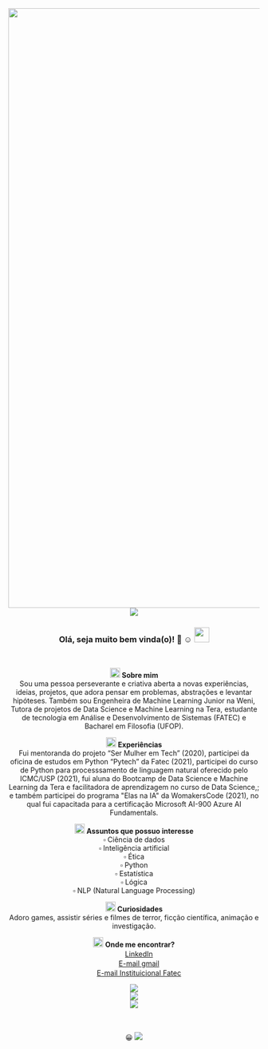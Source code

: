 <img src= "https://user-images.githubusercontent.com/72058182/185760299-082c240f-0e4e-425e-922a-63aecbcd4825.jpg" width="1200px">

<center>
<center>

 <img src="https://user-images.githubusercontent.com/72058182/185769243-14aca4ca-81db-4328-9c9e-607795a59214.png">
 
### Olá, seja muito bem vinda(o)! :blossom: :relaxed: <img src="https://i.gifer.com/origin/e3/e3625ebc70ccaed5f2414dc14b3c1d3b_w200.webp" width="30px"></h2></h2>
<br>

<img src="https://user-images.githubusercontent.com/72058182/185769297-6b002c62-8425-4a87-84ee-1a393a7f3b6a.png" width="20px" height="20px"></h2></h2>  **Sobre mim** <br>
Sou uma pessoa perseverante e criativa aberta a novas experiências, ideias, projetos, que adora pensar em problemas, abstrações e levantar hipóteses.
Também sou Engenheira de Machine Learning Junior na Weni, Tutora de projetos de Data Science e Machine Learning na Tera, estudante de tecnologia em Análise e Desenvolvimento de Sistemas (FATEC) e Bacharel em Filosofia (UFOP). 
<br>

<img src="https://user-images.githubusercontent.com/72058182/185769297-6b002c62-8425-4a87-84ee-1a393a7f3b6a.png" width="20px" height="20px"></h2></h2>  **Experiências** <br>
Fui mentoranda do projeto “Ser Mulher em Tech” (2020), participei da oficina de estudos em Python “Pytech” da Fatec (2021), participei do curso de Python para processsamento de linguagem natural oferecido pelo ICMC/USP (2021), fui aluna do Bootcamp de Data Science e Machine Learning da Tera e facilitadora de aprendizagem no curso de Data Science,; e também participei do programa "Elas na IA" da WomakersCode (2021), no qual fui capacitada para a certificação Microsoft AI-900 Azure AI Fundamentals.
<br>

<img src="https://user-images.githubusercontent.com/72058182/185769297-6b002c62-8425-4a87-84ee-1a393a7f3b6a.png" width="20px" height="20px"></h2></h2>  **Assuntos que possuo interesse**<br>
:white_small_square: Ciência de dados <br>
:white_small_square: Inteligência artificial <br>
:white_small_square: Ética <br>
:white_small_square: Python <br>
:white_small_square: Estatística <br>
:white_small_square: Lógica <br>
:white_small_square: NLP (Natural Language Processing)<br>


<img src="https://user-images.githubusercontent.com/72058182/185769297-6b002c62-8425-4a87-84ee-1a393a7f3b6a.png" width="20px" height="20px"></h2></h2>  **Curiosidades** <br> Adoro games, assistir séries e filmes de terror, ficção científica, animação e investigação. 

 <img src="https://user-images.githubusercontent.com/72058182/185769297-6b002c62-8425-4a87-84ee-1a393a7f3b6a.png" width="20px" height="20px"> **Onde me encontrar?**  <br>
<a href="https://www.linkedin.com/in/mel-5664a1bb/">
<img src="https://user-images.githubusercontent.com/72058182/185769872-187b55e5-a7fe-44eb-8a10-9de5e5b241b4.png" width="16"></img></a> [LinkedIn](https://www.linkedin.com/in/mel-5664a1bb/)<br>
<img src="https://user-images.githubusercontent.com/72058182/185770010-0208e8bb-2198-4460-a67e-aa08b30b7db0.png" width="16"></img></a>  [E-mail gmail](meliza.caug@gmail.com)<br>
<img src="https://user-images.githubusercontent.com/72058182/185770010-0208e8bb-2198-4460-a67e-aa08b30b7db0.png" width="16"></img></a> 
[E-mail Instituicional Fatec](mel.augusto@fatec.sp.gov.br) 


<img src="https://user-images.githubusercontent.com/72058182/185769243-14aca4ca-81db-4328-9c9e-607795a59214.png">
<br>


<a href="https://github.com/anuraghazra/github-readme-stats">
  <img align="center" src="https://github-readme-stats.vercel.app/api?username=Mel-iza&show_icons=true&theme=vue" />
</a><br>
<a href="https://github.com/anuraghazra/github-readme-stats">
  <img align="center" src="https://github-readme-stats.vercel.app/api/top-langs/?username=Mel-iza&show_icons=true&theme=vue&card_width=495px" />
</a><br>

<br>

<br>
  
:grinning: ![](https://komarev.com/ghpvc/?username=Mel-iza&color=green&style=flat) 
<!--
**Mel-iza/Mel-Iza** is a ✨ _special_ ✨ repository because its `README.md` (this file) appears on your GitHub profile.

Here are some ideas to get you started:

- 🔭 I’m currently working on ...
- 🌱 I’m currently learning ...
- 👯 I’m looking to collaborate on ...
- 🤔 I’m looking for help with ...
- 💬 Ask me about ...
- 📫 How to reach me: ...
- 😄 Pronouns: ...
- ⚡ Fun fact: ...
-->
